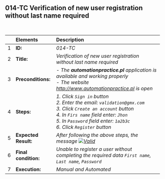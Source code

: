 ##  014-TC Verification of new user registration without last name required

<br>

|     | Elements             | Description                                                                               |
| :-- | :------------------- | :---------------------------------------------------------------------------------------- |
| 1   | **ID:**              | _014-TC_                                                                                  |
| 2   | **Title:**           | _Verification of new user registration without last name required_                        |
| 3   | **Preconditions:**   | _- The **automationpractice.pl** application is available and working properly <br> - The website http://www.automationpractice.pl is open_ |
| 4   | **Steps:**           | _1. Click `Sign in` button <br> 2. Enter the email: `validation@gmx.com` <br> 3. Click `Create an account` button <br> 4. In `Firs name` field enter: `Jhon` <br> 5. In `Password` field enter: `1a2b3c` <br> 6. Click `Register` button_ |
| 5   | **Expected Result:** | _After following the above steps, the message [![Valid](https://img.shields.io/badge/There%20is%201%20error-f3515c)](#)_ |
| 6   | **Final condition:** | _Unable to register a user without completing the required data `First name`, `Last name`, `Password`_ |
| 7   | **Execution:**       | _Manual and Automated_                                                                    |
